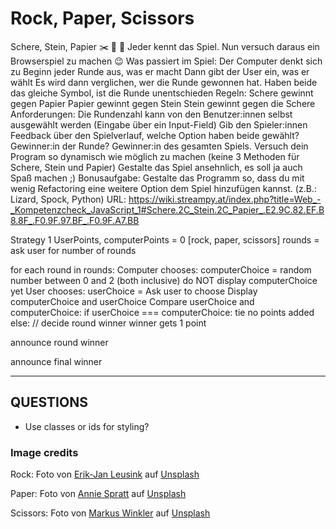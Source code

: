 # Rock, Paper, Scissors

Schere, Stein, Papier ✂️ 🗿 🧻
Jeder kennt das Spiel. Nun versuch daraus ein Browserspiel zu machen 😉
Was passiert im Spiel:
Der Computer denkt sich zu Beginn jeder Runde aus, was er macht
Dann gibt der User ein, was er wählt
Es wird dann verglichen, wer die Runde gewonnen hat.
Haben beide das gleiche Symbol, ist die Runde unentschieden
Regeln:
Schere gewinnt gegen Papier
Papier gewinnt gegen Stein
Stein gewinnt gegen die Schere
Anforderungen:
Die Rundenzahl kann von den Benutzer:innen selbst ausgewählt werden (Eingabe über ein Input-Field)
Gib den Spieler:innen Feedback über den Spielverlauf, welche Option haben beide gewählt? Gewinner:in der Runde? Gewinner:in des gesamten Spiels.
Versuch dein Program so dynamisch wie möglich zu machen (keine 3 Methoden für Schere, Stein und Papier)
Gestalte das Spiel ansehnlich, es soll ja auch Spaß machen ;)
Bonusaufgabe: Gestalte das Programm so, dass du mit wenig Refactoring eine weitere Option dem Spiel hinzufügen kannst. (z.B.: Lizard, Spock, Python)
URL: https://wiki.streampy.at/index.php?title=Web_-_Kompetenzcheck_JavaScript_1#Schere.2C_Stein.2C_Papier_.E2.9C.82.EF.B8.8F_.F0.9F.97.BF_.F0.9F.A7.BB

Strategy 1
UserPoints, computerPoints = 0
[rock, paper, scissors]
rounds = ask user for number of rounds

for each round in rounds:
  Computer chooses:
    computerChoice = random number between 0 and 2 (both inclusive)
    do NOT display computerChoice yet
  User chooses: 
    userChoice = Ask user to choose
  Display computerChoice and userChoice
  Compare userChoice and computerChoice:
    if userChoice ===  computerChoice:
      tie
      no points added
    else:
      // decide round winner
      winner gets 1 point
  
  announce round winner

announce final winner


---
## QUESTIONS

- Use classes or ids for styling?


### Image credits

Rock: 
Foto von <a href="https://unsplash.com/@ejleusink?utm_source=unsplash&utm_medium=referral&utm_content=creditCopyText">Erik-Jan Leusink</a> auf <a href="https://unsplash.com/de/fotos/4psNpOezGzQ?utm_source=unsplash&utm_medium=referral&utm_content=creditCopyText">Unsplash</a>
  
Paper:
Foto von <a href="https://unsplash.com/@anniespratt?utm_source=unsplash&utm_medium=referral&utm_content=creditCopyText">Annie Spratt</a> auf <a href="https://unsplash.com/de/fotos/5cFwQ-WMcJU?utm_source=unsplash&utm_medium=referral&utm_content=creditCopyText">Unsplash</a>
  
Scissors:
Foto von <a href="https://unsplash.com/@markuswinkler?utm_source=unsplash&utm_medium=referral&utm_content=creditCopyText">Markus Winkler</a> auf <a href="https://unsplash.com/de/fotos/R-srioOZAIU?utm_source=unsplash&utm_medium=referral&utm_content=creditCopyText">Unsplash</a>
  